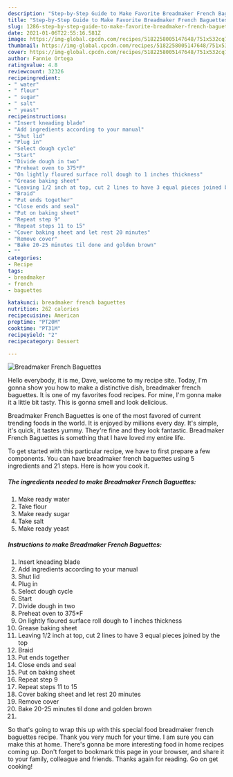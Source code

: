 ```yaml
---
description: "Step-by-Step Guide to Make Favorite Breadmaker French Baguettes"
title: "Step-by-Step Guide to Make Favorite Breadmaker French Baguettes"
slug: 1286-step-by-step-guide-to-make-favorite-breadmaker-french-baguettes
date: 2021-01-06T22:55:16.581Z
image: https://img-global.cpcdn.com/recipes/5182258005147648/751x532cq70/breadmaker-french-baguettes-recipe-main-photo.jpg
thumbnail: https://img-global.cpcdn.com/recipes/5182258005147648/751x532cq70/breadmaker-french-baguettes-recipe-main-photo.jpg
cover: https://img-global.cpcdn.com/recipes/5182258005147648/751x532cq70/breadmaker-french-baguettes-recipe-main-photo.jpg
author: Fannie Ortega
ratingvalue: 4.8
reviewcount: 32326
recipeingredient:
- " water"
- " flour"
- " sugar"
- " salt"
- " yeast"
recipeinstructions:
- "Insert kneading blade"
- "Add ingredients according to your manual"
- "Shut lid"
- "Plug in"
- "Select dough cycle"
- "Start"
- "Divide dough in two"
- "Preheat oven to 375*F"
- "On lightly floured surface roll dough to 1 inches thickness"
- "Grease baking sheet"
- "Leaving 1/2 inch at top, cut 2 lines to have 3 equal pieces joined by the top"
- "Braid"
- "Put ends together"
- "Close ends and seal"
- "Put on baking sheet"
- "Repeat step 9"
- "Repeat steps 11 to 15"
- "Cover baking sheet and let rest 20 minutes"
- "Remove cover"
- "Bake 20-25 minutes til done and golden brown"
- ""
categories:
- Recipe
tags:
- breadmaker
- french
- baguettes

katakunci: breadmaker french baguettes 
nutrition: 262 calories
recipecuisine: American
preptime: "PT20M"
cooktime: "PT31M"
recipeyield: "2"
recipecategory: Dessert

---
```



![Breadmaker French Baguettes](https://img-global.cpcdn.com/recipes/5182258005147648/751x532cq70/breadmaker-french-baguettes-recipe-main-photo.jpg)

Hello everybody, it is me, Dave, welcome to my recipe site. Today, I'm gonna show you how to make a distinctive dish, breadmaker french baguettes. It is one of my favorites food recipes. For mine, I'm gonna make it a little bit tasty. This is gonna smell and look delicious.



Breadmaker French Baguettes is one of the most favored of current trending foods in the world. It is enjoyed by millions every day. It's simple, it's quick, it tastes yummy. They're fine and they look fantastic. Breadmaker French Baguettes is something that I have loved my entire life.


To get started with this particular recipe, we have to first prepare a few components. You can have breadmaker french baguettes using 5 ingredients and 21 steps. Here is how you cook it.

<!--inarticleads1-->

##### The ingredients needed to make Breadmaker French Baguettes:

1. Make ready  water
1. Take  flour
1. Make ready  sugar
1. Take  salt
1. Make ready  yeast




<!--inarticleads2-->

##### Instructions to make Breadmaker French Baguettes:

1. Insert kneading blade
1. Add ingredients according to your manual
1. Shut lid
1. Plug in
1. Select dough cycle
1. Start
1. Divide dough in two
1. Preheat oven to 375*F
1. On lightly floured surface roll dough to 1 inches thickness
1. Grease baking sheet
1. Leaving 1/2 inch at top, cut 2 lines to have 3 equal pieces joined by the top
1. Braid
1. Put ends together
1. Close ends and seal
1. Put on baking sheet
1. Repeat step 9
1. Repeat steps 11 to 15
1. Cover baking sheet and let rest 20 minutes
1. Remove cover
1. Bake 20-25 minutes til done and golden brown
1. 




So that's going to wrap this up with this special food breadmaker french baguettes recipe. Thank you very much for your time. I am sure you can make this at home. There's gonna be more interesting food in home recipes coming up. Don't forget to bookmark this page in your browser, and share it to your family, colleague and friends. Thanks again for reading. Go on get cooking!
